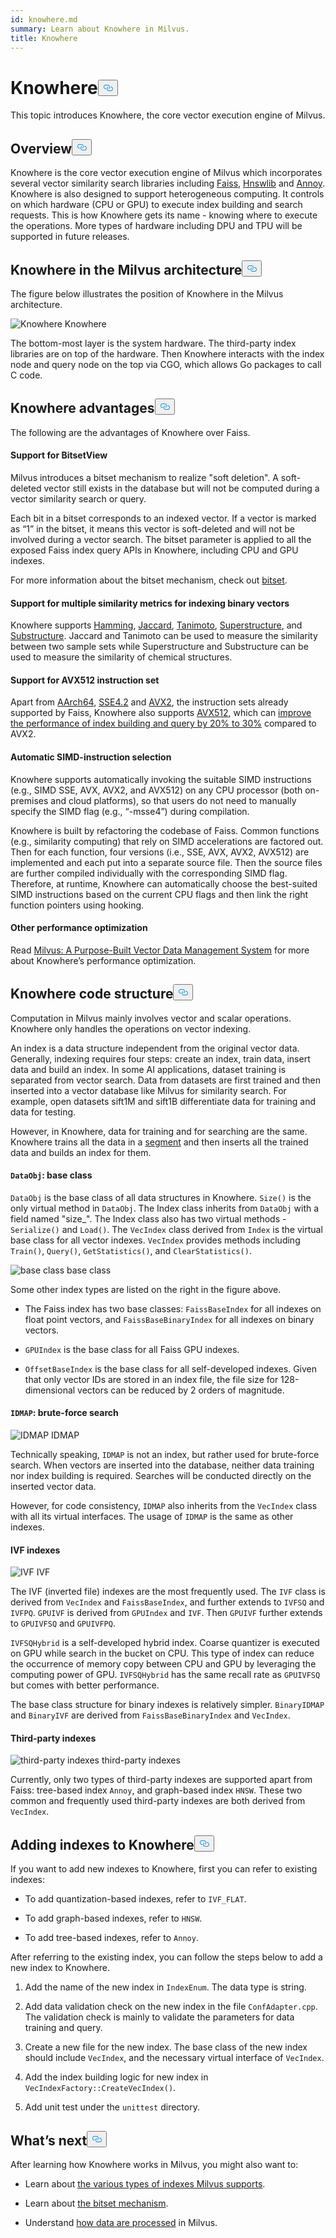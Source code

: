 ```yaml
---
id: knowhere.md
summary: Learn about Knowhere in Milvus.
title: Knowhere
---
```

<h1 id="Knowhere" class="common-anchor-header">Knowhere<button data-href="#Knowhere" class="anchor-icon" translate="no">
      <svg translate="no"
        aria-hidden="true"
        focusable="false"
        height="20"
        version="1.1"
        viewBox="0 0 16 16"
        width="16"
      >
        <path
          fill="#0092E4"
          fill-rule="evenodd"
          d="M4 9h1v1H4c-1.5 0-3-1.69-3-3.5S2.55 3 4 3h4c1.45 0 3 1.69 3 3.5 0 1.41-.91 2.72-2 3.25V8.59c.58-.45 1-1.27 1-2.09C10 5.22 8.98 4 8 4H4c-.98 0-2 1.22-2 2.5S3 9 4 9zm9-3h-1v1h1c1 0 2 1.22 2 2.5S13.98 12 13 12H9c-.98 0-2-1.22-2-2.5 0-.83.42-1.64 1-2.09V6.25c-1.09.53-2 1.84-2 3.25C6 11.31 7.55 13 9 13h4c1.45 0 3-1.69 3-3.5S14.5 6 13 6z"
        ></path>
      </svg>
    </button></h1><p>This topic introduces Knowhere, the core vector execution engine of Milvus.</p>
<h2 id="Overview" class="common-anchor-header">Overview<button data-href="#Overview" class="anchor-icon" translate="no">
      <svg translate="no"
        aria-hidden="true"
        focusable="false"
        height="20"
        version="1.1"
        viewBox="0 0 16 16"
        width="16"
      >
        <path
          fill="#0092E4"
          fill-rule="evenodd"
          d="M4 9h1v1H4c-1.5 0-3-1.69-3-3.5S2.55 3 4 3h4c1.45 0 3 1.69 3 3.5 0 1.41-.91 2.72-2 3.25V8.59c.58-.45 1-1.27 1-2.09C10 5.22 8.98 4 8 4H4c-.98 0-2 1.22-2 2.5S3 9 4 9zm9-3h-1v1h1c1 0 2 1.22 2 2.5S13.98 12 13 12H9c-.98 0-2-1.22-2-2.5 0-.83.42-1.64 1-2.09V6.25c-1.09.53-2 1.84-2 3.25C6 11.31 7.55 13 9 13h4c1.45 0 3-1.69 3-3.5S14.5 6 13 6z"
        ></path>
      </svg>
    </button></h2><p>Knowhere is the core vector execution engine of Milvus which incorporates several vector similarity search libraries including <a href="https://github.com/facebookresearch/faiss">Faiss</a>, <a href="https://github.com/nmslib/hnswlib">Hnswlib</a> and <a href="https://github.com/spotify/annoy">Annoy</a>. Knowhere is also designed to support heterogeneous computing. It controls on which hardware (CPU or GPU) to execute index building and search requests. This is how Knowhere gets its name - knowing where to execute the operations. More types of hardware including DPU and TPU will be supported in future releases.</p>
<h2 id="Knowhere-in-the-Milvus-architecture" class="common-anchor-header">Knowhere in the Milvus architecture<button data-href="#Knowhere-in-the-Milvus-architecture" class="anchor-icon" translate="no">
      <svg translate="no"
        aria-hidden="true"
        focusable="false"
        height="20"
        version="1.1"
        viewBox="0 0 16 16"
        width="16"
      >
        <path
          fill="#0092E4"
          fill-rule="evenodd"
          d="M4 9h1v1H4c-1.5 0-3-1.69-3-3.5S2.55 3 4 3h4c1.45 0 3 1.69 3 3.5 0 1.41-.91 2.72-2 3.25V8.59c.58-.45 1-1.27 1-2.09C10 5.22 8.98 4 8 4H4c-.98 0-2 1.22-2 2.5S3 9 4 9zm9-3h-1v1h1c1 0 2 1.22 2 2.5S13.98 12 13 12H9c-.98 0-2-1.22-2-2.5 0-.83.42-1.64 1-2.09V6.25c-1.09.53-2 1.84-2 3.25C6 11.31 7.55 13 9 13h4c1.45 0 3-1.69 3-3.5S14.5 6 13 6z"
        ></path>
      </svg>
    </button></h2><p>The figure below illustrates the position of Knowhere in the Milvus architecture.</p>
<p>
  <span class="img-wrapper">
    <img translate="no" src="/docs/v2.3.x/assets/knowhere_architecture.png" alt="Knowhere" class="doc-image" id="knowhere" />
    <span>Knowhere</span>
  </span>
</p>
<p>The bottom-most layer is the system hardware. The third-party index libraries are on top of the hardware. Then Knowhere interacts with the index node and query node on the top via CGO, which allows Go packages to call C code.</p>
<h2 id="Knowhere-advantages" class="common-anchor-header">Knowhere advantages<button data-href="#Knowhere-advantages" class="anchor-icon" translate="no">
      <svg translate="no"
        aria-hidden="true"
        focusable="false"
        height="20"
        version="1.1"
        viewBox="0 0 16 16"
        width="16"
      >
        <path
          fill="#0092E4"
          fill-rule="evenodd"
          d="M4 9h1v1H4c-1.5 0-3-1.69-3-3.5S2.55 3 4 3h4c1.45 0 3 1.69 3 3.5 0 1.41-.91 2.72-2 3.25V8.59c.58-.45 1-1.27 1-2.09C10 5.22 8.98 4 8 4H4c-.98 0-2 1.22-2 2.5S3 9 4 9zm9-3h-1v1h1c1 0 2 1.22 2 2.5S13.98 12 13 12H9c-.98 0-2-1.22-2-2.5 0-.83.42-1.64 1-2.09V6.25c-1.09.53-2 1.84-2 3.25C6 11.31 7.55 13 9 13h4c1.45 0 3-1.69 3-3.5S14.5 6 13 6z"
        ></path>
      </svg>
    </button></h2><p>The following are the advantages of Knowhere over Faiss.</p>
<h4 id="Support-for-BitsetView" class="common-anchor-header">Support for BitsetView</h4><p>Milvus introduces a bitset mechanism to realize &quot;soft deletion&quot;. A soft-deleted vector still exists in the database but will not be computed during a vector similarity search or query.</p>
<p>Each bit in a bitset corresponds to an indexed vector. If a vector is marked as “1” in the bitset, it means this vector is soft-deleted and will not be involved during a vector search. The bitset parameter is applied to all the exposed Faiss index query APIs in Knowhere, including CPU and GPU indexes.</p>
<p>For more information about the bitset mechanism, check out <a href="/docs/ja/bitset.md">bitset</a>.</p>
<h4 id="Support-for-multiple-similarity-metrics-for-indexing-binary-vectors" class="common-anchor-header">Support for multiple similarity metrics for indexing binary vectors</h4><p>Knowhere supports <a href="/docs/ja/metric.md#Hamming-distance">Hamming</a>, <a href="/docs/ja/metric.md#Jaccard-distance">Jaccard</a>, <a href="/docs/ja/metric.md#Tanimoto-distance">Tanimoto</a>, <a href="/docs/ja/metric.md#Superstructure">Superstructure</a>, and <a href="/docs/ja/metric.md#Substructure">Substructure</a>. Jaccard and Tanimoto can be used to measure the similarity between two sample sets while Superstructure and Substructure can be used to measure the similarity of chemical structures.</p>
<h4 id="Support-for-AVX512-instruction-set" class="common-anchor-header">Support for AVX512 instruction set</h4><p>Apart from <a href="https://en.wikipedia.org/wiki/AArch64">AArch64</a>, <a href="https://en.wikipedia.org/wiki/SSE4#SSE4.2">SSE4.2</a> and <a href="https://en.wikipedia.org/wiki/Advanced_Vector_Extensions">AVX2</a>, the instruction sets already supported by Faiss, Knowhere also supports <a href="https://en.wikipedia.org/wiki/AVX-512">AVX512</a>, which can <a href="https://milvus.io/blog/milvus-performance-AVX-512-vs-AVX2.md">improve the performance of index building and query by 20% to 30%</a> compared to AVX2.</p>
<h4 id="Automatic-SIMD-instruction-selection" class="common-anchor-header">Automatic SIMD-instruction selection</h4><p>Knowhere supports automatically invoking the suitable SIMD instructions (e.g., SIMD SSE, AVX, AVX2, and AVX512) on any CPU processor (both on-premises and cloud platforms), so that users do not need to manually specify the SIMD flag (e.g., “-msse4”) during compilation.</p>
<p>Knowhere is built by refactoring the codebase of Faiss. Common functions (e.g., similarity computing) that rely on SIMD accelerations are factored out. Then for each function, four versions (i.e., SSE, AVX, AVX2, AVX512) are implemented and each put into a separate source file. Then the source files are further compiled individually with the corresponding SIMD flag. Therefore, at runtime, Knowhere can automatically choose the best-suited SIMD instructions based on the current CPU flags and then link the right function pointers using hooking.</p>
<h4 id="Other-performance-optimization" class="common-anchor-header">Other performance optimization</h4><p>Read <a href="https://www.cs.purdue.edu/homes/csjgwang/pubs/SIGMOD21_Milvus.pdf">Milvus: A Purpose-Built Vector Data Management System</a> for more about Knowhere’s performance optimization.</p>
<h2 id="Knowhere-code-structure" class="common-anchor-header">Knowhere code structure<button data-href="#Knowhere-code-structure" class="anchor-icon" translate="no">
      <svg translate="no"
        aria-hidden="true"
        focusable="false"
        height="20"
        version="1.1"
        viewBox="0 0 16 16"
        width="16"
      >
        <path
          fill="#0092E4"
          fill-rule="evenodd"
          d="M4 9h1v1H4c-1.5 0-3-1.69-3-3.5S2.55 3 4 3h4c1.45 0 3 1.69 3 3.5 0 1.41-.91 2.72-2 3.25V8.59c.58-.45 1-1.27 1-2.09C10 5.22 8.98 4 8 4H4c-.98 0-2 1.22-2 2.5S3 9 4 9zm9-3h-1v1h1c1 0 2 1.22 2 2.5S13.98 12 13 12H9c-.98 0-2-1.22-2-2.5 0-.83.42-1.64 1-2.09V6.25c-1.09.53-2 1.84-2 3.25C6 11.31 7.55 13 9 13h4c1.45 0 3-1.69 3-3.5S14.5 6 13 6z"
        ></path>
      </svg>
    </button></h2><p>Computation in Milvus mainly involves vector and scalar operations. Knowhere only handles the operations on vector indexing.</p>
<p>An index is a data structure independent from the original vector data. Generally, indexing requires four steps: create an index, train data, insert data and build an index. In some AI applications, dataset training is separated from vector search. Data from datasets are first trained and then inserted into a vector database like Milvus for similarity search. For example, open datasets sift1M and sift1B differentiate data for training and data for testing.</p>
<p>However, in Knowhere, data for training and for searching are the same. Knowhere trains all the data in a <a href="https://milvus.io/blog/deep-dive-1-milvus-architecture-overview.md#Segments">segment</a> and then inserts all the trained data and builds an index for them.</p>
<h4 id="DataObj-base-class" class="common-anchor-header"><code translate="no">DataObj</code>: base class</h4><p><code translate="no">DataObj</code> is the base class of all data structures in Knowhere. <code translate="no">Size()</code> is the only virtual method in <code translate="no">DataObj</code>. The Index class inherits from <code translate="no">DataObj</code> with a field named &quot;size_&quot;. The Index class also has two virtual methods - <code translate="no">Serialize()</code> and <code translate="no">Load()</code>. The <code translate="no">VecIndex</code> class derived from <code translate="no">Index</code> is the virtual base class for all vector indexes. <code translate="no">VecIndex</code> provides methods including <code translate="no">Train()</code>, <code translate="no">Query()</code>, <code translate="no">GetStatistics()</code>, and <code translate="no">ClearStatistics()</code>.</p>
<p>
  <span class="img-wrapper">
    <img translate="no" src="/docs/v2.3.x/assets/Knowhere_base_classes.png" alt="base class" class="doc-image" id="base-class" />
    <span>base class</span>
  </span>
</p>
<p>Some other index types are listed on the right in the figure above.</p>
<ul>
<li><p>The Faiss index has two base classes: <code translate="no">FaissBaseIndex</code> for all indexes on float point vectors, and <code translate="no">FaissBaseBinaryIndex</code> for all indexes on binary vectors.</p></li>
<li><p><code translate="no">GPUIndex</code> is the base class for all Faiss GPU indexes.</p></li>
<li><p><code translate="no">OffsetBaseIndex</code> is the base class for all self-developed indexes. Given that only vector IDs are stored in an index file, the file size for 128-dimensional vectors can be reduced by 2 orders of magnitude.</p></li>
</ul>
<h4 id="IDMAP-brute-force-search" class="common-anchor-header"><code translate="no">IDMAP</code>: brute-force search</h4><p>
  <span class="img-wrapper">
    <img translate="no" src="/docs/v2.3.x/assets/IDMAP.png" alt="IDMAP" class="doc-image" id="idmap" />
    <span>IDMAP</span>
  </span>
</p>
<p>Technically speaking, <code translate="no">IDMAP</code> is not an index, but rather used for brute-force search. When vectors are inserted into the database, neither data training nor index building is required. Searches will be conducted directly on the inserted vector data.</p>
<p>However, for code consistency, <code translate="no">IDMAP</code> also inherits from the <code translate="no">VecIndex</code> class with all its virtual interfaces. The usage of <code translate="no">IDMAP</code> is the same as other indexes.</p>
<h4 id="IVF-indexes" class="common-anchor-header">IVF indexes</h4><p>
  <span class="img-wrapper">
    <img translate="no" src="/docs/v2.3.x/assets/IVF.png" alt="IVF" class="doc-image" id="ivf" />
    <span>IVF</span>
  </span>
</p>
<p>The IVF (inverted file) indexes are the most frequently used. The <code translate="no">IVF</code> class is derived from <code translate="no">VecIndex</code> and <code translate="no">FaissBaseIndex</code>, and further extends to <code translate="no">IVFSQ</code> and <code translate="no">IVFPQ</code>. <code translate="no">GPUIVF</code> is derived from <code translate="no">GPUIndex</code> and <code translate="no">IVF</code>. Then <code translate="no">GPUIVF</code> further extends to <code translate="no">GPUIVFSQ</code> and <code translate="no">GPUIVFPQ</code>.</p>
<p><code translate="no">IVFSQHybrid</code> is a self-developed hybrid index. Coarse quantizer is executed on GPU while search in the bucket on CPU. This type of index can reduce the occurrence of memory copy between CPU and GPU by leveraging the computing power of GPU. <code translate="no">IVFSQHybrid</code> has the same recall rate as <code translate="no">GPUIVFSQ</code> but comes with better performance.</p>
<p>The base class structure for binary indexes is relatively simpler. <code translate="no">BinaryIDMAP</code> and <code translate="no">BinaryIVF</code> are derived from <code translate="no">FaissBaseBinaryIndex</code> and <code translate="no">VecIndex</code>.</p>
<h4 id="Third-party-indexes" class="common-anchor-header">Third-party indexes</h4><p>
  <span class="img-wrapper">
    <img translate="no" src="/docs/v2.3.x/assets/third_party_index.png" alt="third-party indexes" class="doc-image" id="third-party-indexes" />
    <span>third-party indexes</span>
  </span>
</p>
<p>Currently, only two types of third-party indexes are supported apart from Faiss: tree-based index <code translate="no">Annoy</code>, and graph-based index <code translate="no">HNSW</code>. These two common and frequently used third-party indexes are both derived from <code translate="no">VecIndex</code>.</p>
<h2 id="Adding-indexes-to-Knowhere" class="common-anchor-header">Adding indexes to Knowhere<button data-href="#Adding-indexes-to-Knowhere" class="anchor-icon" translate="no">
      <svg translate="no"
        aria-hidden="true"
        focusable="false"
        height="20"
        version="1.1"
        viewBox="0 0 16 16"
        width="16"
      >
        <path
          fill="#0092E4"
          fill-rule="evenodd"
          d="M4 9h1v1H4c-1.5 0-3-1.69-3-3.5S2.55 3 4 3h4c1.45 0 3 1.69 3 3.5 0 1.41-.91 2.72-2 3.25V8.59c.58-.45 1-1.27 1-2.09C10 5.22 8.98 4 8 4H4c-.98 0-2 1.22-2 2.5S3 9 4 9zm9-3h-1v1h1c1 0 2 1.22 2 2.5S13.98 12 13 12H9c-.98 0-2-1.22-2-2.5 0-.83.42-1.64 1-2.09V6.25c-1.09.53-2 1.84-2 3.25C6 11.31 7.55 13 9 13h4c1.45 0 3-1.69 3-3.5S14.5 6 13 6z"
        ></path>
      </svg>
    </button></h2><p>If you want to add new indexes to Knowhere, first you can refer to existing indexes:</p>
<ul>
<li><p>To add quantization-based indexes, refer to <code translate="no">IVF_FLAT</code>.</p></li>
<li><p>To add graph-based indexes, refer to <code translate="no">HNSW</code>.</p></li>
<li><p>To add tree-based indexes, refer to <code translate="no">Annoy</code>.</p></li>
</ul>
<p>After referring to the existing index, you can follow the steps below to add a new index to Knowhere.</p>
<ol>
<li><p>Add the name of the new index in <code translate="no">IndexEnum</code>. The data type is string.</p></li>
<li><p>Add data validation check on the new index in the file <code translate="no">ConfAdapter.cpp</code>. The validation check is mainly to validate the parameters for data training and query.</p></li>
<li><p>Create a new file for the new index. The base class of the new index should include <code translate="no">VecIndex</code>, and the necessary virtual interface of <code translate="no">VecIndex</code>.</p></li>
<li><p>Add the index building logic for new index in <code translate="no">VecIndexFactory::CreateVecIndex()</code>.</p></li>
<li><p>Add unit test under the <code translate="no">unittest</code> directory.</p></li>
</ol>
<h2 id="Whats-next" class="common-anchor-header">What’s next<button data-href="#Whats-next" class="anchor-icon" translate="no">
      <svg translate="no"
        aria-hidden="true"
        focusable="false"
        height="20"
        version="1.1"
        viewBox="0 0 16 16"
        width="16"
      >
        <path
          fill="#0092E4"
          fill-rule="evenodd"
          d="M4 9h1v1H4c-1.5 0-3-1.69-3-3.5S2.55 3 4 3h4c1.45 0 3 1.69 3 3.5 0 1.41-.91 2.72-2 3.25V8.59c.58-.45 1-1.27 1-2.09C10 5.22 8.98 4 8 4H4c-.98 0-2 1.22-2 2.5S3 9 4 9zm9-3h-1v1h1c1 0 2 1.22 2 2.5S13.98 12 13 12H9c-.98 0-2-1.22-2-2.5 0-.83.42-1.64 1-2.09V6.25c-1.09.53-2 1.84-2 3.25C6 11.31 7.55 13 9 13h4c1.45 0 3-1.69 3-3.5S14.5 6 13 6z"
        ></path>
      </svg>
    </button></h2><p>After learning how Knowhere works in Milvus, you might also want to:</p>
<ul>
<li><p>Learn about <a href="/docs/ja/index.md">the various types of indexes Milvus supports</a>.</p></li>
<li><p>Learn about <a href="/docs/ja/bitset.md">the bitset mechanism</a>.</p></li>
<li><p>Understand <a href="/docs/ja/data_processing.md">how data are processed</a> in Milvus.</p></li>
</ul>
